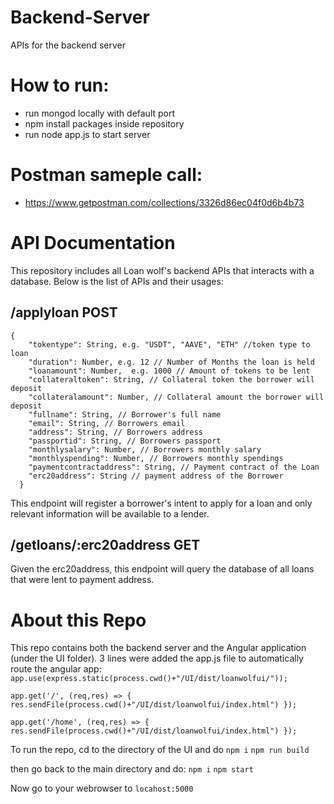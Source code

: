 # Backend-Server
APIs for the backend server


# How to run:
- run mongod locally with default port
- npm install packages inside repository
- run node app.js to start server

# Postman sameple call:
- https://www.getpostman.com/collections/3326d86ec04f0d6b4b73

# API Documentation

This repository includes all Loan wolf's backend APIs that interacts with a database. Below is the list of APIs and their usages:

## /applyloan POST

    {   
        "tokentype": String, e.g. "USDT", "AAVE", "ETH" //token type to loan
        "duration": Number, e.g. 12 // Number of Months the loan is held
        "loanamount": Number,  e.g. 1000 // Amount of tokens to be lent
        "collateraltoken": String, // Collateral token the borrower will deposit
        "collateralamount": Number, // Collateral amount the borrower will deposit
        "fullname": String, // Borrower's full name
        "email": String, // Borrowers email
        "address": String, // Borrowers address
        "passportid": String, // Borrowers passport
        "monthlysalary": Number, // Borrowers monthly salary
        "monthlyspending": Number, // Borrowers monthly spendings
        "paymentcontractaddress": String, // Payment contract of the Loan
        "erc20address": String // payment address of the Borrower
      }

This endpoint will register a borrower's intent to apply for a loan and only relevant information will be available to a lender.

## /getloans/:erc20address GET

Given the erc20address, this endpoint will query the database of all loans that were lent to payment address.


# About this Repo

This repo contains both the backend server and the Angular application (under the UI folder).
3 lines were added the app.js file to automatically route the angular app:
`app.use(express.static(process.cwd()+"/UI/dist/loanwolfui/"));`

`app.get('/', (req,res) => {
		res.sendFile(process.cwd()+"/UI/dist/loanwolfui/index.html")
});`

`app.get('/home', (req,res) => {
	res.sendFile(process.cwd()+"/UI/dist/loanwolfui/index.html")
});`

To run the repo, cd to the directory of the UI and do 
        `npm i`
        `npm run build`

then go back to the main directory and do:
        `npm i`
        `npm start`

Now go to your webrowser to `locahost:5000`
  
  
 
